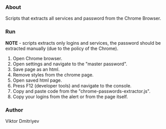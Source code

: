 ### About

Scripts that extracts all services and password from the Chrome Browser.

### Run

**NOTE** - scripts extracts only logins and services, the password should be extracted manually (due to the policy of the Chrome).
1. Open Chrome browser.
2. Open settings and navigate to the "master password".
3. Save page as an html.
4. Remove styles from the chrome page.
5. Open saved html page.
6. Press F12 (developer tools) and navigate to the console.
7. Copy and paste code from the "chrome-passwords-extractor.js".
8. Copy your logins from the alert or from the page itself.


### Author

Viktor Dmitriyev
